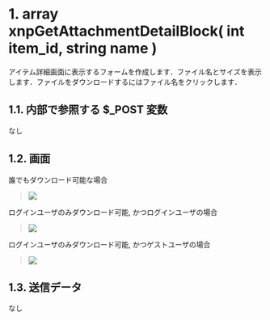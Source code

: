# 1. array xnpGetAttachmentDetailBlock\( int item\_id, string name \)

アイテム詳細画面に表示するフォームを作成します．ファイル名とサイズを表示します．ファイルをダウンロードするにはファイル名をクリックします．

## 1.1. 内部で参照する $\_POST 変数 <a id="1-1-post"></a>

なし

## 1.2. 画面 <a id="1-2"></a>

誰でもダウンロード可能な場合

> ![](https://github.com/XoopsDocs/xoonips-developerguide/tree/a6a58e91b3c2fbad05284b6a55d66570e12e94d6/en/book/assets/commonlib/xnpGetAttachmentDetailBlock3.gif)

ログインユーザのみダウンロード可能, かつログインユーザの場合

> ![](https://github.com/XoopsDocs/xoonips-developerguide/tree/a6a58e91b3c2fbad05284b6a55d66570e12e94d6/en/book/assets/commonlib/xnpGetAttachmentDetailBlock4.gif)

ログインユーザのみダウンロード可能, かつゲストユーザの場合

> ![](https://github.com/XoopsDocs/xoonips-developerguide/tree/a6a58e91b3c2fbad05284b6a55d66570e12e94d6/en/book/assets/commonlib/xnpGetAttachmentDetailBlock2.gif)

## 1.3. 送信データ <a id="1-3"></a>

なし

